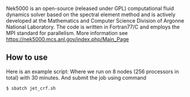 Nek5000 is an open-source (released under GPL) computational fluid dynamics solver based on the spectral element method and is actively developed at the Mathematics and Computer Science Division of Argonne National Laboratory. The code is written in Fortran77/C and employs the MPI standard for parallelism. More information see https://nek5000.mcs.anl.gov/index.php/Main_Page


## How to use

Here is an example script:
Where we run on 8 nodes (256 processors in total) with 30 minutes.
And submit the job using command
```
$ sbatch jet_crf.sh
```

